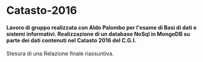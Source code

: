 <h1>Catasto-2016</h1>

<h4>Lavoro di gruppo realizzata con Aldo Palombo per l'esame di Basi di dati e sistemi informativi. Realizzazione di un database NoSql in MongoDB su parte dei dati contenuti nel Catasto 2016 del C.G.I.</h4>
Stesura di una Relazione finale riassuntiva. 

